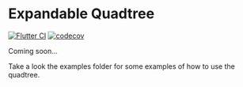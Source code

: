 # Expandable Quadtree

[![Flutter CI](https://github.com/Jei-sKappa/expandable-quadtree-dart/actions/workflows/ci.yml/badge.svg)](https://github.com/Jei-sKappa/expandable-quadtree-dart/actions/workflows/ci.yml)
[![codecov](https://codecov.io/github/Jei-sKappa/expandable-quadtree-dart/graph/badge.svg?token=LYNF1FJ8YF)](https://codecov.io/github/Jei-sKappa/expandable-quadtree-dart)

Coming soon...

Take a look the examples folder for some examples of how to use the quadtree.